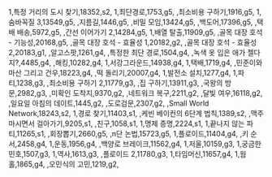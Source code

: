 1,특정 거리의 도시 찾기,18352,s2,
1,최단경로,1753,g5,
,최소비용 구하기,1916,g5,
1,숨바꼭질 3,13549,g5,
,지름길,1446,g5,
,비밀 모임,13424,g5,
,백도어,17396,g5,
,택배 배송,5972,g5,
,간선 이어가기 2,14284,g5,
1,배열 탈출,11909,g5,
,골목 대장 호석 - 기능성,20168,g5,
,골목 대장 호석 - 효율성 1,20182,g2,
,골목 대장 호석 - 효율성 2,20183,g1,
,알고스팟,1261,g4,
,특정한 최단 경로,1504,g4,
,녹색 옷 입은 애가 젤다지?,4485,g4,
,해킹,10282,g4,
1,서강그라운드,14938,g4,
1,택배,1719,g4,
,민준이와 마산 그리고 건우,18223,g4,
,떡 돌리기,20007,g4,
1,발전소 설치,1277,g4,
1,파티,1238,g3,
,최소비용 구하기 2,11779,g3,
,집 구하기,13911,g3,
,국왕의 방문,2982,g3,
,미확인 도착지,9370,g2,
,네트워크 복구,2211,g2,
,달빛 여우,16118,g2,
,일요일 아침의 데이트,1445,g2,
,도로검문,2307,g2,
,Small World Network,18243,s2,
1,경로 찾기,11403,s1,
,케빈 베이컨의 6단계 법칙,1389,s2,
,맥주 마시면서 걸아가기,9205,s1,
,친구,1058,s1,
1,명제 증명,2224,s1,
1,끝나지 않는 파티,11265,s1,
,회장뽑기,2660,g5,
,n단 논법,15723,g5,
1,플로이드,11404,g4,
,키 순서,2458,g4,
1,운동,1956,g4,
,백양로 브레이크,11562,g4,
1,저울,10159,g3,
1,궁금한 민호,1507,g3,
1,역사,1613,g3,
,플로이드 2,11780,g3,
1,타임머신,11657,g4,
1,웜홀,1865,g4,
,오민식의 고민,1219,g2,
